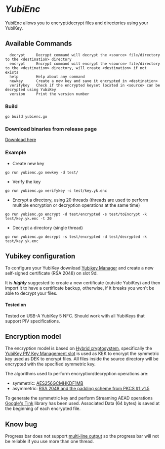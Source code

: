 # ***YubiEnc***

YubiEnc allows you to encrypt/decrypt files and directories using your YubiKey.

## Available Commands

```
  decrypt     Decrypt command will decrypt the <source> file/directory to the <destination> directory
  encrypt     Encrypt command will encrypt the <source> file/directory to the <destination> directory, will create <destination> if not exists
  help        Help about any command
  newkey      Create a new key and save it encrypted in <destination>
  verifykey   Check if the encrypted keyset located in <source> can be decrypted using YubiKey
  version     Print the version number
```

### Build

```
go build yubienc.go
```

### Download binaries from release page

[Download here](https://github.com/looCiprian/YubiEnc/releases)

### Example

- Create new key
```
go run yubienc.go newkey -d test/
```

- Verify the key
```
go run yubienc.go verifykey -s test/key.yk.enc
```

- Encrypt a directory, using 20 threads (threads are used to perform multiple encryption or decryption operations at the same time)
```
go run yubienc.go encrypt -d test/encrypted -s test/toEncrypt -k test/key.yk.enc -t 20
```

- Decrypt a directory (single thread)
```
go run yubienc.go decrypt -s test/encrypted -d test/decrypted -k test/key.yk.enc
```

## Yubikey configuration

To configure your YubiKey download [Yubikey Manager](https://www.yubico.com/support/download/yubikey-manager/) and create a new self-signed certificate (RSA 2048) on slot 9d.

It is ***highly*** suggested to create a new certificate (outside YubiKey) and then import it to have a certificate backup, otherwise, if it breaks you won't be able to decrypt your files.

#### Tested on

Tested on USB-A YubiKey 5 NFC. Should work with all YubiKeys that support PIV specifications.

## Encryption model

The encryption model is based on [Hybrid cryptosystem](https://en.wikipedia.org/wiki/Hybrid_cryptosystem), specifically the [YubiKey PIV Key Management slot](https://developers.yubico.com/PIV/Introduction/Certificate_slots.html) is used as KEK to encrypt the symmetric key used as DEK to encrypt files. All files inside the source directory will be encrypted with the specified symmetric key.

The algorithms used to perform encryption/decryption operations are:
 - symmetric: [AES256GCMHKDF1MB](https://pkg.go.dev/github.com/google/tink/go/streamingaead#AES256GCMHKDF1MBKeyTemplate)
 - asymmetric: [RSA 2048 and the padding scheme from PKCS #1 v1.5](https://pkg.go.dev/crypto/rsa#EncryptPKCS1v15)

To generate the symmetric key and perform Streaming AEAD operations [Google's Tink](https://developers.google.com/tink) library has been used. Associated Data (64 bytes) is saved at the beginning of each encrypted file.

## Know bug

Progress bar does not support [multi-line output](https://github.com/schollz/progressbar/issues/6) so the progress bar will not be reliable if you use more than one thread.

